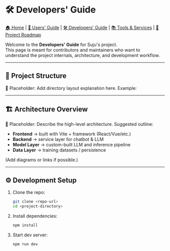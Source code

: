 # 🛠 Developers' Guide  

[🏠 Home](Home) | [📖 Users' Guide](Users-Guide) | [🛠 Developers' Guide](Developers-Guide) | [📚 Tools & Services](Tools-and-Services) | [📓 Project Roadmap](Project-Roadmap)  

Welcome to the **Developers' Guide** for Suju's project.  
This page is meant for contributors and maintainers who want to understand the project internals, architecture, and development workflow.  

---

## 📂 Project Structure  

📌 Placeholder: Add directory layout explanation here. Example:  


---

## 🏗 Architecture Overview  

📌 Placeholder: Describe the high-level architecture. Suggested outline:  
- **Frontend** → built with Vite + framework (React/Vue/etc.)  
- **Backend** → service layer for chatbot & LLM  
- **Model Layer** → custom-built LLM and inference pipeline  
- **Data Layer** → training datasets / persistence  

(Add diagrams or links if possible.)

---

## ⚙️ Development Setup  

1. Clone the repo:  
   ```bash
   git clone <repo-url>
   cd <project-directory>

2. Install dependencies:
   ```bash
   npm install

3. Start dev server:
   ```bash
   npm run dev

